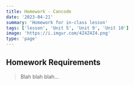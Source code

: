 ```yaml
---
title: Homework - Cancode
date: '2023-04-21'
summary: 'Homework for in-class lesson'
tags: ['lesson', 'Unit 5', 'Unit 9', 'Unit 10']
image: 'https://i.imgur.com/4Z4Z4Z4.png'
type: 'page'
---
```



## Homework Requirements
> Blah blah blah...
